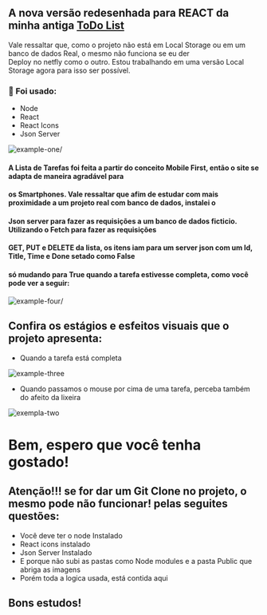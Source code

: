 ## A nova versão redesenhada para REACT da minha antiga [ToDo List](https://https://todo-g.netlify.app)
Vale ressaltar que, como o projeto não está em Local Storage ou em um banco de dados Real, o mesmo não funciona se eu der  
Deploy no netfly como o outro. Estou trabalhando em uma versão Local Storage agora para isso ser possível.
### 🔨 Foi usado:
- Node
- React 
- React Icons
- Json Server


![example-one](https://user-images.githubusercontent.com/29557719/188645138-300bc5a2-43aa-449e-b6c5-e5a6f2c30b8d.jpeg)/


#### A Lista de Tarefas foi feita a partir do conceito Mobile First, então o site se adapta de maneira agradável para 
#### os Smartphones. Vale ressaltar que afim de estudar com mais proximidade a um projeto real com banco de dados, instalei o 
#### Json server para fazer as requisições a um banco de dados ficticio. Utilizando o Fetch para fazer as requisições 
#### GET, PUT e DELETE da lista, os itens iam para um server json com um Id, Title, Time e Done setado como False
#### só mudando para True quando a tarefa estivesse completa, como você pode ver a seguir: 

![example-four](https://user-images.githubusercontent.com/29557719/188647859-af5403bf-2aab-450c-8a9a-34f3da0d9e3a.jpeg)/


## Confira os estágios e esfeitos visuais que o projeto apresenta:
- Quando a tarefa está completa

![example-three](https://user-images.githubusercontent.com/29557719/188649270-91a017a4-72e2-4b0f-a202-0cef9f5d98a2.jpeg)

- Quando passamos o mouse por cima de uma tarefa, perceba também do afeito da lixeira

![exempla-two](https://user-images.githubusercontent.com/29557719/188649721-462d2a45-89e7-4b64-a838-77369576e269.jpeg)

<h1>Bem, espero que você tenha gostado!</h1>
<h2>Atenção!!! se for dar um Git Clone no projeto, o mesmo pode não funcionar! pelas seguites questões:</h2>

- Você deve ter o node Instalado
- React icons instalado
- Json Server Instalado 
- E porque não subi as pastas como Node modules e a pasta Public que abriga as imagens
- Porém toda a logica usada, está contida aqui
<h2>Bons estudos!</h2>


